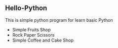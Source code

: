 ## Hello-Python
This is simple python program for learn basic Python
* Simple Fruits Shop
* Rock Paper Scissors
* Simple Coffee and Cake Shop
